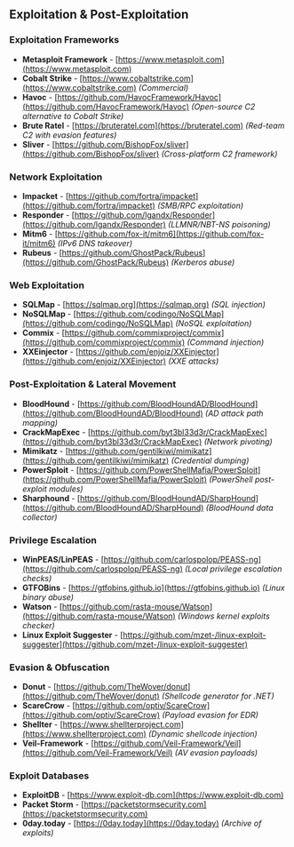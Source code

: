 ## **Exploitation & Post-Exploitation**  

### **Exploitation Frameworks**  
- **Metasploit Framework** - [https://www.metasploit.com](https://www.metasploit.com)  
- **Cobalt Strike** - [https://www.cobaltstrike.com](https://www.cobaltstrike.com) *(Commercial)*  
- **Havoc** - [https://github.com/HavocFramework/Havoc](https://github.com/HavocFramework/Havoc) *(Open-source C2 alternative to Cobalt Strike)*  
- **Brute Ratel** - [https://bruteratel.com](https://bruteratel.com) *(Red-team C2 with evasion features)*  
- **Sliver** - [https://github.com/BishopFox/sliver](https://github.com/BishopFox/sliver) *(Cross-platform C2 framework)*  

### **Network Exploitation**  
- **Impacket** - [https://github.com/fortra/impacket](https://github.com/fortra/impacket) *(SMB/RPC exploitation)*  
- **Responder** - [https://github.com/lgandx/Responder](https://github.com/lgandx/Responder) *(LLMNR/NBT-NS poisoning)*  
- **Mitm6** - [https://github.com/fox-it/mitm6](https://github.com/fox-it/mitm6) *(IPv6 DNS takeover)*  
- **Rubeus** - [https://github.com/GhostPack/Rubeus](https://github.com/GhostPack/Rubeus) *(Kerberos abuse)*  

### **Web Exploitation**  
- **SQLMap** - [https://sqlmap.org](https://sqlmap.org) *(SQL injection)*  
- **NoSQLMap** - [https://github.com/codingo/NoSQLMap](https://github.com/codingo/NoSQLMap) *(NoSQL exploitation)*  
- **Commix** - [https://github.com/commixproject/commix](https://github.com/commixproject/commix) *(Command injection)*  
- **XXEinjector** - [https://github.com/enjoiz/XXEinjector](https://github.com/enjoiz/XXEinjector) *(XXE attacks)*  

### **Post-Exploitation & Lateral Movement**  
- **BloodHound** - [https://github.com/BloodHoundAD/BloodHound](https://github.com/BloodHoundAD/BloodHound) *(AD attack path mapping)*  
- **CrackMapExec** - [https://github.com/byt3bl33d3r/CrackMapExec](https://github.com/byt3bl33d3r/CrackMapExec) *(Network pivoting)*  
- **Mimikatz** - [https://github.com/gentilkiwi/mimikatz](https://github.com/gentilkiwi/mimikatz) *(Credential dumping)*  
- **PowerSploit** - [https://github.com/PowerShellMafia/PowerSploit](https://github.com/PowerShellMafia/PowerSploit) *(PowerShell post-exploit modules)*  
- **Sharphound** - [https://github.com/BloodHoundAD/SharpHound](https://github.com/BloodHoundAD/SharpHound) *(BloodHound data collector)*  

### **Privilege Escalation**  
- **WinPEAS/LinPEAS** - [https://github.com/carlospolop/PEASS-ng](https://github.com/carlospolop/PEASS-ng) *(Local privilege escalation checks)*  
- **GTFOBins** - [https://gtfobins.github.io](https://gtfobins.github.io) *(Linux binary abuse)*  
- **Watson** - [https://github.com/rasta-mouse/Watson](https://github.com/rasta-mouse/Watson) *(Windows kernel exploits checker)*  
- **Linux Exploit Suggester** - [https://github.com/mzet-/linux-exploit-suggester](https://github.com/mzet-/linux-exploit-suggester)  

### **Evasion & Obfuscation**  
- **Donut** - [https://github.com/TheWover/donut](https://github.com/TheWover/donut) *(Shellcode generator for .NET)*  
- **ScareCrow** - [https://github.com/optiv/ScareCrow](https://github.com/optiv/ScareCrow) *(Payload evasion for EDR)*  
- **Shellter** - [https://www.shellterproject.com](https://www.shellterproject.com) *(Dynamic shellcode injection)*  
- **Veil-Framework** - [https://github.com/Veil-Framework/Veil](https://github.com/Veil-Framework/Veil) *(AV evasion payloads)*  

### **Exploit Databases**  
- **ExploitDB** - [https://www.exploit-db.com](https://www.exploit-db.com)  
- **Packet Storm** - [https://packetstormsecurity.com](https://packetstormsecurity.com)  
- **0day.today** - [https://0day.today](https://0day.today) *(Archive of exploits)*  